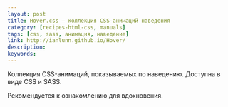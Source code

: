 ```yaml
---
layout: post
title: Hover.css — коллекция CSS-анимаций наведения
category: [recipes-html-css, manuals]
tags: [css, sass, анимация, наведение]
link: http://ianlunn.github.io/Hover/
description:
keywords:
---
```


<p>Коллекция CSS-анимаций, показываемых по наведению. Доступна в виде CSS и SASS.</p>
<p>Рекомендуется к ознакомлению для вдохновения.</p>
